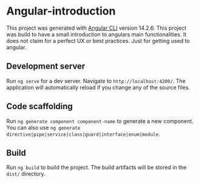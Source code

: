 # Angular-introduction

This project was generated with [Angular CLI](https://github.com/angular/angular-cli) version 14.2.6. This project was build to have a small introduction to angulars main functionalities. It does not claim for a perfect UX or best practices. Just for getting used to angular.

## Development server

Run `ng serve` for a dev server. Navigate to `http://localhost:4200/`. The application will automatically reload if you change any of the source files.

## Code scaffolding

Run `ng generate component component-name` to generate a new component. You can also use `ng generate directive|pipe|service|class|guard|interface|enum|module`.

## Build

Run `ng build` to build the project. The build artifacts will be stored in the `dist/` directory.
